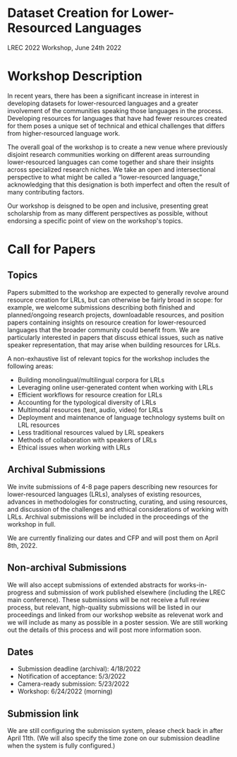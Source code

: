 # Dataset Creation for Lower-Resourced Languages

LREC 2022 Workshop, June 24th 2022

# Workshop Description

In recent years, there has been a significant increase in interest in developing datasets for lower-resourced languages and a greater involvement of the communities speaking those languages in the process. Developing resources for languages that have had fewer resources created for them poses a unique set of technical and ethical challenges that differs from higher-resourced language work.

The overall goal of the workshop is to create a new venue where previously disjoint research communities working on different areas surrounding lower-resourced languages can come together and share their insights across specialized research niches. We take an open and intersectional perspective to what might be called a “lower-resourced language,” acknowledging that this designation is both imperfect and often the result of many contributing factors.

Our workshop is deisgned to be open and inclusive, presenting great scholarship from as many different perspectives as possible, without endorsing a specific point of view on the workshop's topics.


# Call for Papers

## Topics

Papers submitted to the workshop are expected to generally revolve around resource creation for LRLs, but can otherwise be fairly broad in scope: for example, we welcome submissions describing both finished and planned/ongoing research projects, downloadable resources, and position papers containing insights on resource creation for lower-resourced languages that the broader community could benefit from. We are particularly interested in papers that discuss ethical issues, such as native speaker representation, that may arise when building resources for LRLs.

A non-exhaustive list of relevant topics for the workshop includes the following areas:

* Building monolingual/multilingual corpora for LRLs
* Leveraging online user-generated content when working with LRLs
* Efficient workflows for resource creation for LRLs
* Accounting for the typological diversity of LRLs
* Multimodal resources (text, audio, video) for LRLs
* Deployment and maintenance of language technology systems built on LRL resources
* Less traditional resources valued by LRL speakers
* Methods of collaboration with speakers of LRLs
* Ethical issues when working with LRLs

## Archival Submissions

We invite submissions of 4-8 page papers describing new resources for lower-resourced languages (LRLs), analyses of existing resources, advances in methodologies for constructing, curating, and using resources, and discussion of the challenges and ethical considerations of working with LRLs. Archival submissions will be included in the proceedings of the workshop in full.

We are currently finalizing our dates and CFP and will post them on April 8th, 2022.

## Non-archival Submissions

We will also accept submissions of extended abstracts for works-in-progress and submission of work published elsewhere (including the LREC main conference). These submissions will be not receive a full review process, but relevant, high-quality submissions will be listed in our proceedings and linked from our workshop website as relevenat work and we will include as many as possible in a poster session. We are still working out the details of this process and will post more information soon.

## Dates

* Submission deadline (archival): 4/18/2022
* Notification of acceptance: 5/3/2022
* Camera-ready submission: 5/23/2022
* Workshop: 6/24/2022 (morning)


## Submission link

We are still configuring the submission system, please check back in after April 11th. (We will also specify the time zone on our submission deadline when the system is fully configured.)

